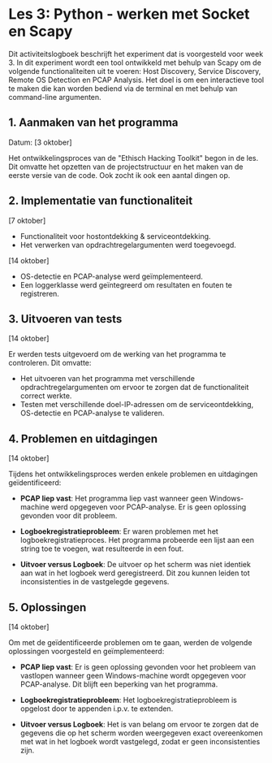 # Les 3: Python - werken met Socket en Scapy

Dit activiteitslogboek beschrijft het experiment dat is voorgesteld voor week 3. In dit experiment wordt een tool ontwikkeld met behulp van Scapy om de volgende functionaliteiten uit te voeren: Host Discovery, Service Discovery, Remote OS Detection en PCAP Analysis. Het doel is om een interactieve tool te maken die kan worden bediend via de terminal en met behulp van command-line argumenten.

## 1. Aanmaken van het programma

Datum: [3 oktober]

Het ontwikkelingsproces van de "Ethisch Hacking Toolkit" begon in de les. Dit omvatte het opzetten van de projectstructuur en het maken van de eerste versie van de code. Ook zocht ik ook een aantal dingen op.

## 2. Implementatie van functionaliteit

[7 oktober]

- Functionaliteit voor hostontdekking & serviceontdekking.
- Het verwerken van opdrachtregelargumenten werd toegevoegd.

[14 oktober]

- OS-detectie en PCAP-analyse werd geïmplementeerd.
- Een loggerklasse werd geïntegreerd om resultaten en fouten te registreren.

## 3. Uitvoeren van tests

[14 oktober]

Er werden tests uitgevoerd om de werking van het programma te controleren. Dit omvatte:

- Het uitvoeren van het programma met verschillende opdrachtregelargumenten om ervoor te zorgen dat de functionaliteit correct werkte.
- Testen met verschillende doel-IP-adressen om de serviceontdekking, OS-detectie en PCAP-analyse te valideren.

## 4. Problemen en uitdagingen

[14 oktober]

Tijdens het ontwikkelingsproces werden enkele problemen en uitdagingen geïdentificeerd:

- **PCAP liep vast**: Het programma liep vast wanneer geen Windows-machine werd opgegeven voor PCAP-analyse. Er is geen oplossing gevonden voor dit probleem.

- **Logboekregistratieprobleem**: Er waren problemen met het logboekregistratieproces. Het programma probeerde een lijst aan een string toe te voegen, wat resulteerde in een fout.

- **Uitvoer versus Logboek**: De uitvoer op het scherm was niet identiek aan wat in het logboek werd geregistreerd. Dit zou kunnen leiden tot inconsistenties in de vastgelegde gegevens.

## 5. Oplossingen

[14 oktober]

Om met de geïdentificeerde problemen om te gaan, werden de volgende oplossingen voorgesteld en geïmplementeerd:

- **PCAP liep vast**: Er is geen oplossing gevonden voor het probleem van vastlopen wanneer geen Windows-machine wordt opgegeven voor PCAP-analyse. Dit blijft een beperking van het programma.

- **Logboekregistratieprobleem**: Het logboekregistratieprobleem is opgelost door te appenden i.p.v. te extenden.

- **Uitvoer versus Logboek**: Het is van belang om ervoor te zorgen dat de gegevens die op het scherm worden weergegeven exact overeenkomen met wat in het logboek wordt vastgelegd, zodat er geen inconsistenties zijn.
